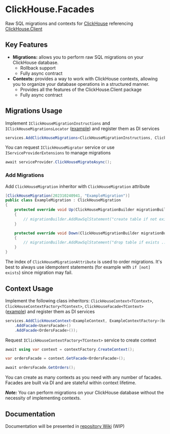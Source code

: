 # ClickHouse.Facades
Raw SQL migrations and contexts for [ClickHouse](https://github.com/ClickHouse/ClickHouse) referencing [ClickHouse.Client](https://github.com/DarkWanderer/ClickHouse.Client)

## Key Features
- **Migrations:** allows you to perform raw SQL migrations on your ClickHouse database.
  - Rollback support
  - Fully async contract
- **Contexts:** provides a way to work with ClickHouse contexts, allowing you to organize your database operations in a structured manner.
  - Provides all the features of the ClickHouse.Client package
  - Fully async contract

## Migrations Usage
Implement `IClickHouseMigrationInstructions` and `IClickHouseMigrationsLocator`
([example](https://github.com/MikeAmputer/ClickHouse.Facades/tree/master/src/ClickHouse.Facades.Example/Migrations/Settings))
and register them as DI services
```csharp
services.AddClickHouseMigrations<ClickHouseMigrationInstructions, ClickHouseMigrationsLocator>();
```
You can request `IClickHouseMigrator` service or use `IServiceProviderExtensions` to manage migrations
```csharp
await serviceProvider.ClickHouseMigrateAsync();
```

### Add Migrations
Add `ClickHouseMigration` inheritor with `ClickHouseMigration` attribute
```csharp
[ClickHouseMigration(202310240941, "ExampleMigration")]
public class ExampleMigration : ClickHouseMigration
{
    protected override void Up(ClickHouseMigrationBuilder migrationBuilder)
    {
        // migrationBuilder.AddRawSqlStatement("create table if not exists ...")
    }

    protected override void Down(ClickHouseMigrationBuilder migrationBuilder)
    {
        // migrationBuilder.AddRawSqlStatement("drop table if exists ...")
    }
}
```
The index of `ClickHouseMigrationAttribute` is used to order migrations. It's best to always use idempotent statements (for example with `if [not] exists`) since migration may fail.

## Context Usage
Implement the following class inheritors: `ClickHouseContext<TContext>`, `ClickHouseContextFactory<TContext>`, `ClickHouseFacade<TContext>`
([example](https://github.com/MikeAmputer/ClickHouse.Facades/tree/master/src/ClickHouse.Facades.Example/Context))
and register them as DI services
```csharp
services.AddClickHouseContext<ExampleContext, ExampleContextFactory>(builder => builder
    .AddFacade<UsersFacade>()
    .AddFacade<OrdersFacade>());
```
Request `IClickHouseContextFactory<TContext>` service to create context
```csharp
await using var context = contextFactory.CreateContext();

var ordersFacade = context.GetFacade<OrdersFacade>();

await ordersFacade.GetOrders();
```
You can create as many contexts as you need with any number of facades. Facades are built via DI and are stateful within context lifetime.

***Note:*** You can perform migrations on your ClickHouse database without the necessity of implementing contexts.

## Documentation
Documentation will be presented in [repository Wiki](https://github.com/MikeAmputer/ClickHouse.Facades/wiki) (WIP)
